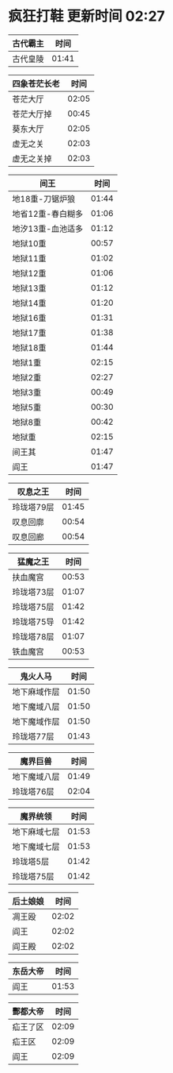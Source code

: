 # 疯狂打鞋 更新时间 02:27

| 古代霸主   | 时间    |
|--------|-------|
| 古代皇陵 | 01:41 |

| 四象苍茫长老   | 时间    |
|--------|-------|
| 苍茫大厅 | 02:05 |
| 苍茫大厅掉 | 00:45 |
| 葵东大厅 | 02:05 |
| 虚无之关 | 02:03 |
| 虚无之关掉 | 02:03 |

| 间王   | 时间    |
|--------|-------|
| 地18重-刀锯炉狼 | 01:44 |
| 地省12重-春白糊多 | 01:06 |
| 地汐13重-血池适多 | 01:12 |
| 地狱10重 | 00:57 |
| 地狱11重 | 01:02 |
| 地狱12重 | 01:06 |
| 地狱13重 | 01:12 |
| 地狱14重 | 01:20 |
| 地狱16重 | 01:31 |
| 地狱17重 | 01:38 |
| 地狱18重 | 01:44 |
| 地狱1重 | 02:15 |
| 地狱2重 | 02:27 |
| 地狱3重 | 00:49 |
| 地狱5重 | 00:30 |
| 地狱8重 | 00:42 |
| 地狱重 | 02:15 |
| 间王其 | 01:47 |
| 阎王 | 01:47 |

| 叹息之王   | 时间    |
|--------|-------|
| 玲珑塔79层 | 01:45 |
| 叹息回廓 | 00:54 |
| 叹息回廊 | 00:54 |

| 猛魔之王   | 时间    |
|--------|-------|
| 扶血魔宫 | 00:53 |
| 玲珑塔73层 | 01:07 |
| 玲珑塔75层 | 01:42 |
| 玲珑塔75导 | 01:42 |
| 玲珑塔78层 | 01:07 |
| 铁血魔宫 | 00:53 |

| 鬼火人马   | 时间    |
|--------|-------|
| 地下麻域作层 | 01:50 |
| 地下魔域八层 | 01:50 |
| 地下魔域作层 | 01:50 |
| 玲珑塔77层 | 01:43 |

| 魔界巨兽   | 时间    |
|--------|-------|
| 地下魔域八层 | 01:49 |
| 玲珑塔76层 | 02:04 |

| 魔界统领   | 时间    |
|--------|-------|
| 地下麻域七层 | 01:53 |
| 地下魔域七层 | 01:53 |
| 玲珑塔5层 | 01:42 |
| 玲珑塔75层 | 01:42 |

| 后土娘娘   | 时间    |
|--------|-------|
| 凋王殴 | 02:02 |
| 阎王 | 02:02 |
| 阎王殿 | 02:02 |

| 东岳大帝   | 时间    |
|--------|-------|
| 阎王 | 01:53 |

| 酆都大帝   | 时间    |
|--------|-------|
| 疝王了区 | 02:09 |
| 疝王区 | 02:09 |
| 阎王 | 02:09 |